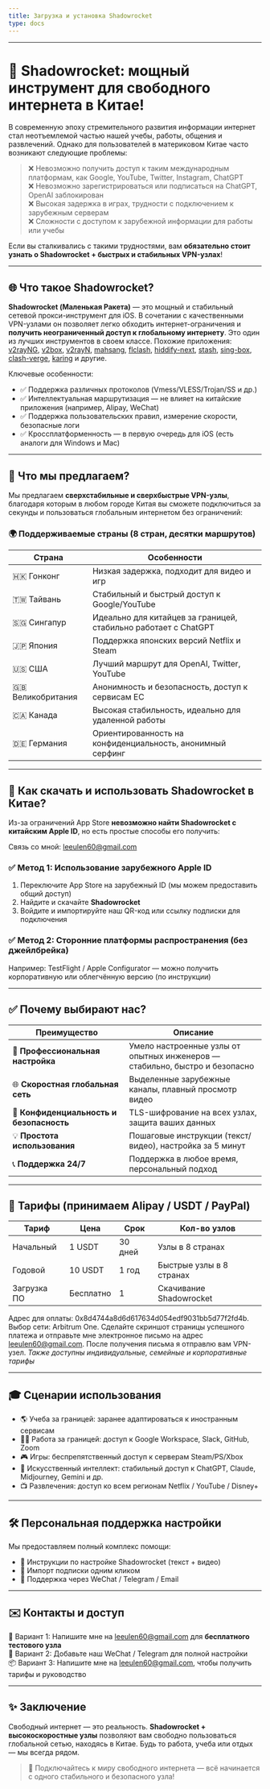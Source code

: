 ```yaml
---
title: Загрузка и установка Shadowrocket
type: docs
---
```

---

# 🚀 Shadowrocket: мощный инструмент для свободного интернета в Китае!

В современную эпоху стремительного развития информации интернет стал неотъемлемой частью нашей учебы, работы, общения и развлечений. Однако для пользователей в материковом Китае часто возникают следующие проблемы:

> ❌ Невозможно получить доступ к таким международным платформам, как Google, YouTube, Twitter, Instagram, ChatGPT  
> ❌ Невозможно зарегистрироваться или подписаться на ChatGPT, OpenAI заблокирован  
> ❌ Высокая задержка в играх, трудности с подключением к зарубежным серверам  
> ❌ Сложности с доступом к зарубежной информации для работы или учебы

Если вы сталкивались с такими трудностями, вам **обязательно стоит узнать о Shadowrocket + быстрых и стабильных VPN-узлах**!

---

## 🌐 Что такое Shadowrocket?

**Shadowrocket (Маленькая Ракета)** — это мощный и стабильный сетевой прокси-инструмент для iOS. В сочетании с качественными VPN-узлами он позволяет легко обходить интернет-ограничения и **получить неограниченный доступ к глобальному интернету**. Это один из лучших инструментов в своем классе. Похожие приложения: [v2rayNG](https://getfreevpn.info/zh/docs/vpn%E6%95%99%E7%A8%8B/%E4%B8%8B%E8%BD%BD%E5%92%8C%E4%BD%BF%E7%94%A8v2rayNG-VPN/), [v2box](https://v2box.pro), [v2rayN](https://getfreevpn.info/zh/docs/vpn%E6%95%99%E7%A8%8B/%E4%B8%8B%E8%BD%BD%E5%B9%B6%E4%BD%BF%E7%94%A8v2rayN%E8%BD%AF%E4%BB%B6/), [mahsang](https://mahsang.pro), [flclash](https://flclash.xyz), [hiddify-next](https://hiddify.me), [stash](https://getfreevpn.info/zh/docs/vpn%E6%95%99%E7%A8%8B/%E4%B8%8B%E8%BD%BD%E5%92%8C%E4%BD%BF%E7%94%A8-stash-VPN/), [sing-box](https://sing-box.info), [clash-verge](https://github.com/clash-verge-rev/clash-verge-rev), [karing](https://karing.biz) и другие.

Ключевые особенности:

* ✅ Поддержка различных протоколов (Vmess/VLESS/Trojan/SS и др.)
* ✅ Интеллектуальная маршрутизация — не влияет на китайские приложения (например, Alipay, WeChat)
* ✅ Поддержка пользовательских правил, измерение скорости, безопасные логи
* ✅ Кроссплатформенность — в первую очередь для iOS (есть аналоги для Windows и Mac)

---

## 🚀 Что мы предлагаем?

Мы предлагаем **сверхстабильные и сверхбыстрые VPN-узлы**, благодаря которым в любом городе Китая вы сможете подключиться за секунды и пользоваться глобальным интернетом без ограничений:

### 🌍 Поддерживаемые страны (8 стран, десятки маршрутов)

| Страна        | Особенности                                |
| ------------- | ------------------------------------------- |
| 🇭🇰 Гонконг     | Низкая задержка, подходит для видео и игр   |
| 🇹🇼 Тайвань     | Стабильный и быстрый доступ к Google/YouTube |
| 🇸🇬 Сингапур    | Идеально для китайцев за границей, стабильно работает с ChatGPT |
| 🇯🇵 Япония      | Поддержка японских версий Netflix и Steam   |
| 🇺🇸 США         | Лучший маршрут для OpenAI, Twitter, YouTube |
| 🇬🇧 Великобритания | Анонимность и безопасность, доступ к сервисам ЕС |
| 🇨🇦 Канада      | Высокая стабильность, идеально для удаленной работы |
| 🇩🇪 Германия     | Ориентированность на конфиденциальность, анонимный серфинг |

---

## 📲 Как скачать и использовать Shadowrocket в Китае?

Из-за ограничений App Store **невозможно найти Shadowrocket с китайским Apple ID**, но есть простые способы его получить:

Связь со мной: leeulen60@gmail.com

### ✅ Метод 1: Использование зарубежного Apple ID

1. Переключите App Store на зарубежный ID (мы можем предоставить общий доступ)
2. Найдите и скачайте **Shadowrocket**
3. Войдите и импортируйте наш QR-код или ссылку подписки для подключения

### ✅ Метод 2: Сторонние платформы распространения (без джейлбрейка)

Например: TestFlight / Apple Configurator — можно получить корпоративную или облегчённую версию (по инструкции)

---

## ✅ Почему выбирают нас?

| Преимущество        | Описание                                   |
| ------------------- | ------------------------------------------ |
| 🧠 **Профессиональная настройка** | Умело настроенные узлы от опытных инженеров — стабильно, быстро и безопасно |
| 🌐 **Скоростная глобальная сеть** | Выделенные зарубежные каналы, плавный просмотр видео |
| 🔐 **Конфиденциальность и безопасность** | TLS-шифрование на всех узлах, защита ваших данных |
| 💡 **Простота использования** | Пошаговые инструкции (текст/видео), настройка за 5 минут |
| 📞 **Поддержка 24/7** | Поддержка в любое время, персональный подход |

---

## 🛒 Тарифы (принимаем Alipay / USDT / PayPal)

| Тариф        | Цена    | Срок     | Кол-во узлов     |
| ------------ | ------- | -------- | ---------------- |
| Начальный     | 1 USDT  | 30 дней  | Узлы в 8 странах |
| Годовой       | 10 USDT | 1 год    | Быстрые узлы в 8 странах |
| Загрузка ПО   | Бесплатно | 1      | Скачивание Shadowrocket |

Адрес для оплаты: 0x8d4744a8d6d617634d054edf9031bb5d77f2fd4b. Выбор сети: Arbitrum One.
Сделайте скриншот страницы успешного платежа и отправьте мне электронное письмо на адрес leeulen60@gmail.com.
После получения письма я отправлю вам VPN-узел.
*Также доступны индивидуальные, семейные и корпоративные тарифы*

---

## 🎓 Сценарии использования

* 🌎 Учеба за границей: заранее адаптироваться к иностранным сервисам
* 🧑‍💻 Работа за границей: доступ к Google Workspace, Slack, GitHub, Zoom
* 🎮 Игры: беспрепятственный доступ к серверам Steam/PS/Xbox
* 🤖 Искусственный интеллект: стабильный доступ к ChatGPT, Claude, Midjourney, Gemini и др.
* 📺 Развлечения: доступ ко всем регионам Netflix / YouTube / Disney+

---

## 🛠 Персональная поддержка настройки

Мы предоставляем полный комплекс помощи:

* 🔧 Инструкции по настройке Shadowrocket (текст + видео)
* 🧩 Импорт подписки одним кликом
* 💬 Поддержка через WeChat / Telegram / Email

---

## ✉️ Контакты и доступ

📮 Вариант 1: Напишите мне на leeulen60@gmail.com для **бесплатного тестового узла**  
📱 Вариант 2: Добавьте наш WeChat / Telegram для полной настройки  
📦 Вариант 3: Напишите мне на leeulen60@gmail.com, чтобы получить тарифы и руководство

---

## ✨ Заключение

Свободный интернет — это реальность. **Shadowrocket + высокоскоростные узлы** позволяют вам свободно пользоваться глобальной сетью, находясь в Китае. Будь то работа, учеба или отдых — мы всегда рядом.

> 🎉 Подключайтесь к миру свободного интернета — всё начинается с одного стабильного и безопасного узла!
